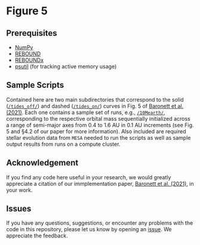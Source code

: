 # Figure 5

## Prerequisites
- [NumPy](https://numpy.org/)
- [REBOUND](https://rebound.readthedocs.io/)
- [REBOUNDx](https://reboundx.readthedocs.io/)
- [psutil](https://pypi.org/project/psutil/) (for tracking active memory usage)

## Sample Scripts
Contained here are two main subdirectories that correspond to the solid ([`/tides_off/`](https://github.com/sabaronett/REBOUNDxPaper/blob/master/fig5/tides_off)) and dashed ([`/tides_on/`](https://github.com/sabaronett/REBOUNDxPaper/blob/master/fig5/tides_on)) curves in Fig. 5 of [Baronett et al. (2021)](https://arxiv.org).  Each one contains a sample set of runs, e.g., [`/10Mearth/`](https://github.com/sabaronett/REBOUNDxPaper/blob/master/fig5/tides_off/10Mearth/), corresponding to the respective orbital mass sequentially initialized across a range of semi-major axes from 0.4 to 1.6 AU in 0.1 AU increments (see Fig. 5 and §4.2 of our paper for more information).  Also included are required stellar evolution data from `MESA` needed to run the scripts as well as sample output results from runs on a compute cluster.

## Acknowledgement
If you find any code here useful in your research, we would greatly appreciate a citation of our immplementation paper, [Baronett et al. (2021)](https://arxiv.org), in your work.

## Issues
If you have any questions, suggestions, or encounter any problems with the code in this repository, please let us know by opening an [issue](https://github.com/sabaronett/REBOUNDxPaper/issues). We appreciate the feedback.
